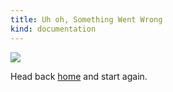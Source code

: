 ```yaml
---
title: Uh oh, Something Went Wrong
kind: documentation
---
```


<img src="/images/sad_bits.png">

<p class="alert alert-error pull-left">
Head back <a href="/">home</a> and start again.
</p>
